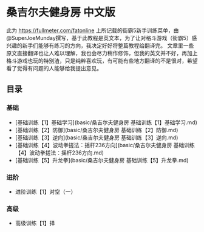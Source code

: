 # 桑吉尔夫健身房 中文版
此为 https://fullmeter.com/fatonline 上所记载的街霸5新手训练菜单，由@SuperJoeMunday撰写，基于此教程是英文本，为了让对格斗游戏（街霸5）感兴趣的新手们能够有练习的方向，我决定好好将整篇教程给翻译完。
文章里一些原文直接翻译也让人难以理解，我也会尽力稍作修饰，但我的英文并不好，再加上格斗游戏也玩的特别渣，只是纯粹喜欢玩，有可能有些地方翻译的不是很对，希望看了觉得有问题的人能够给我提出意见。

## 目录
### 基础
* [基础训练【1】基础学习](basic/桑吉尔夫健身房 基础训练【1】基础学习.md)
* [基础训练【2】防御](basic/桑吉尔夫健身房 基础训练【2】防御.md)
* [基础训练【3】逆向](basic/桑吉尔夫健身房 基础训练【3】逆向.md)
* [基础训练【4】波动拳搓法：摇杆236方向](basic/桑吉尔夫健身房 基础训练【4】波动拳搓法：摇杆236方向.md)
* [基础训练【5】升龙拳](basic/桑吉尔夫健身房 基础训练【5】升龙拳.md)

### 进阶
* 进阶训练【1】对空（一）

### 高级
* 高级训练【1】择
